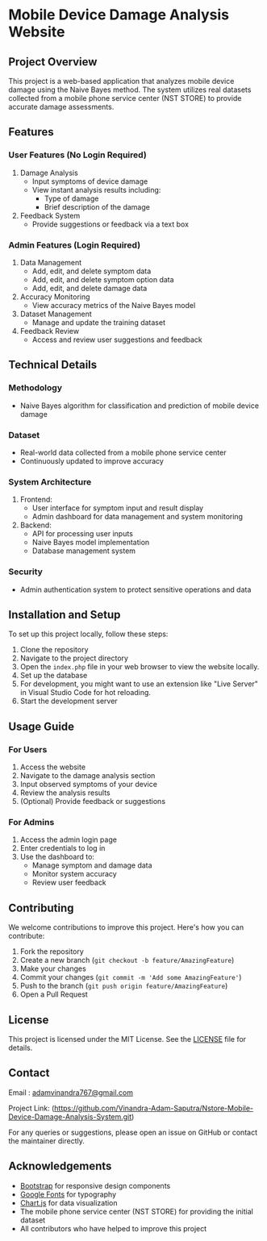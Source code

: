 # Mobile Device Damage Analysis Website

## Project Overview

This project is a web-based application that analyzes mobile device damage using the Naive Bayes method. The system utilizes real datasets collected from a mobile phone service center (NST STORE) to provide accurate damage assessments.

## Features

### User Features (No Login Required)
1. Damage Analysis
   - Input symptoms of device damage
   - View instant analysis results including:
     - Type of damage
     - Brief description of the damage
2. Feedback System
   - Provide suggestions or feedback via a text box

### Admin Features (Login Required)
1. Data Management
   - Add, edit, and delete symptom data
   - Add, edit, and delete symptom option data
   - Add, edit, and delete damage data
2. Accuracy Monitoring
   - View accuracy metrics of the Naive Bayes model
3. Dataset Management
   - Manage and update the training dataset
4. Feedback Review
   - Access and review user suggestions and feedback

## Technical Details

### Methodology
- Naive Bayes algorithm for classification and prediction of mobile device damage

### Dataset
- Real-world data collected from a mobile phone service center
- Continuously updated to improve accuracy

### System Architecture
1. Frontend:
   - User interface for symptom input and result display
   - Admin dashboard for data management and system monitoring
2. Backend:
   - API for processing user inputs
   - Naive Bayes model implementation
   - Database management system

### Security
- Admin authentication system to protect sensitive operations and data

## Installation and Setup

To set up this project locally, follow these steps:

1. Clone the repository
2. Navigate to the project directory
3. Open the `index.php` file in your web browser to view the website locally.
4. Set up the database
5. For development, you might want to use an extension like "Live Server" in Visual Studio Code for hot reloading.
6. Start the development server

## Usage Guide

### For Users
1. Access the website
2. Navigate to the damage analysis section
3. Input observed symptoms of your device
4. Review the analysis results
5. (Optional) Provide feedback or suggestions

### For Admins
1. Access the admin login page
2. Enter credentials to log in
3. Use the dashboard to:
   - Manage symptom and damage data
   - Monitor system accuracy
   - Review user feedback

## Contributing

We welcome contributions to improve this project. Here's how you can contribute:

1. Fork the repository
2. Create a new branch (`git checkout -b feature/AmazingFeature`)
3. Make your changes
4. Commit your changes (`git commit -m 'Add some AmazingFeature'`)
5. Push to the branch (`git push origin feature/AmazingFeature`)
6. Open a Pull Request

## License

This project is licensed under the MIT License. See the [LICENSE](LICENSE) file for details.


## Contact

Email : adamvinandra767@gmail.com

Project Link: (https://github.com/Vinandra-Adam-Saputra/Nstore-Mobile-Device-Damage-Analysis-System.git)

For any queries or suggestions, please open an issue on GitHub or contact the maintainer directly.

## Acknowledgements

- [Bootstrap](https://getbootstrap.com/) for responsive design components 
- [Google Fonts](https://fonts.google.com/) for typography 
- [Chart.js](https://www.chartjs.org/) for data visualization 
- The mobile phone service center (NST STORE) for providing the initial dataset
- All contributors who have helped to improve this project
